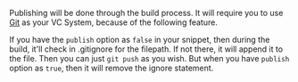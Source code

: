 Publishing will be done through the build process. It will 
require you to use [Git](https://git-scm.com) as your VC System, 
because of the following feature.

If you have the `publish` option as `false` in your snippet,
then during the build, it'll check in .gitignore
for the filepath. If not there, it will append it to the file.
Then you can just `git push` as you wish. But when you have
`publish` option as `true`, then it will remove the ignore statement.
